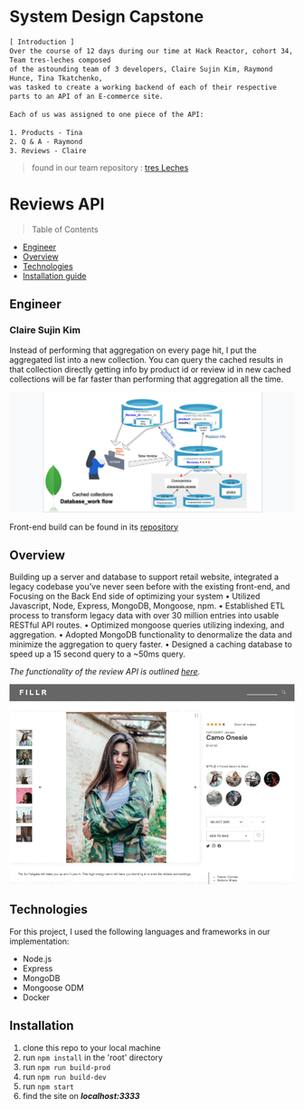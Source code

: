 # System Design Capstone
```
[ Introduction ]
Over the course of 12 days during our time at Hack Reactor, cohort 34, Team tres-leches composed 
of the astounding team of 3 developers, Claire Sujin Kim, Raymond Hunce, Tina Tkatchenko, 
was tasked to create a working backend of each of their respective parts to an API of an E-commerce site. 

Each of us was assigned to one piece of the API:

1. Products - Tina
2. Q & A - Raymond  
3. Reviews - Claire
```
> found in our team repository : [tres Leches](https://github.com/hrnyc34-SDC-tresLeches)

# Reviews API

> Table of Contents

- [Engineer](#Engineer)
- [Overview](#overview)
- [Technologies](#Technologies)
- [Installation guide](#installation)
  
## Engineer 
  ### Claire Sujin Kim

Instead of performing that aggregation on every page hit, I put the aggregated list into a new collection. You can query the cached results in that collection directly getting info by product id or review id in new cached collections will be far faster than performing that aggregation all the time.

![catwalk_review_system design_concept](img/SDC2.png)

  Front-end build can be found in its [repository](https://github.com/hrnyc34-FEC-Financier/fec/tree/claire-dev)

## Overview 
Building up a server and database to support retail website, integrated a legacy codebase you’ve never seen before with the existing front-end, and Focusing on the Back End side of optimizing your system
• Utilized Javascript, Node, Express, MongoDB, Mongoose, npm.
• Established ETL process to transform legacy data with over 30 million entries into usable RESTful API routes.
• Optimized mongoose queries utilizing indexing, and aggregation.
• Adopted MongoDB functionality to denormalize the data and minimize the aggregation to query faster.
• Designed a caching database to speed up a 15 second query to a ~50ms query.

  _The functionality of the review API is outlined [here](https://gist.github.com/trentgoing/d69849d6c16b82d279ffc4ecd127f49f#file-reviews-md)._ 

![catwalk_review_demo](img/SDC_review_demo.gif)

## Technologies
For this project, I used the following languages and frameworks in our implementation:
- Node.js
- Express
- MongoDB
- Mongoose ODM
- Docker

## Installation
  1. clone this repo to your local machine
  2. run ```npm install``` in the 'root' directory
  2. run ```npm run build-prod```
  3. run ```npm run build-dev```
  4. run ```npm start```
  5. find the site on ***localhost:3333***
